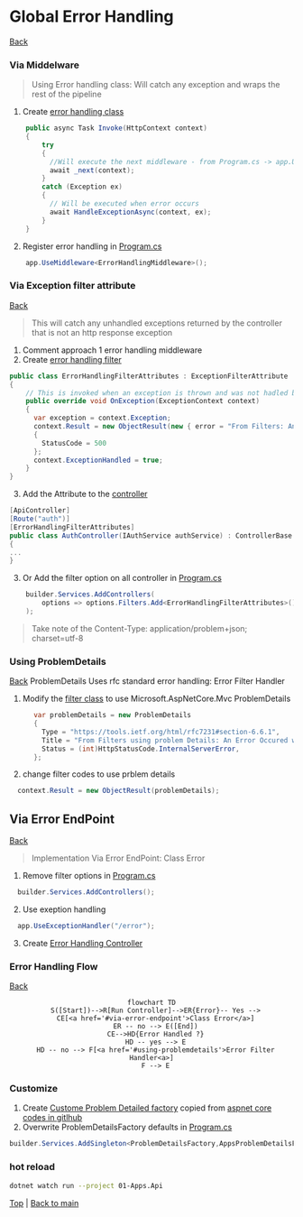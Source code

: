 # Global Error Handling
[Back][1]

### Via Middelware

> Using Error handling class: Will catch any exception and wraps the rest of the pipeline

1. Create [error handling class][2]
```cs
    public async Task Invoke(HttpContext context)
    {
        try
        {
          //Will execute the next middleware - from Program.cs -> app.UseHttpsRedirection();
          await _next(context);
        }
        catch (Exception ex)
        {
          // Will be executed when error occurs
          await HandleExceptionAsync(context, ex);
        }
    }
```

2. Register error handling in [Program.cs][3] 
```cs
    app.UseMiddleware<ErrorHandlingMiddleware>();
```

### Via Exception filter attribute
[Back][1]
> This will catch any unhandled exceptions returned by the controller that is not an http response exception

1. Comment approach 1 error handling middleware 
2. Create [error handling filter][4]
```cs
public class ErrorHandlingFilterAttributes : ExceptionFilterAttribute
{
    // This is invoked when an exception is thrown and was not hadled by the application
    public override void OnException(ExceptionContext context)
    {
      var exception = context.Exception;
      context.Result = new ObjectResult(new { error = "From Filters: An Error Occured while processing your request" })
      {
        StatusCode = 500
      };
      context.ExceptionHandled = true;
    }
}
```
3. Add the Attribute to the [controller][5]
```csharp
[ApiController]
[Route("auth")]
[ErrorHandlingFilterAttributes]
public class AuthController(IAuthService authService) : ControllerBase
{
...
}
```

3. Or Add the filter option on all controller in [Program.cs][3]
```cs
    builder.Services.AddControllers(
        options => options.Filters.Add<ErrorHandlingFilterAttributes>()
    );
```
> Take note of the Content-Type: application/problem+json; charset=utf-8

### Using ProblemDetails
[Back][1]
ProblemDetails Uses rfc standard error handling: Error Filter Handler

1. Modify the [filter class][4] to use Microsoft.AspNetCore.Mvc ProblemDetails
```cs
      var problemDetails = new ProblemDetails
      {
        Type = "https://tools.ietf.org/html/rfc7231#section-6.6.1",
        Title = "From Filters using problem Details: An Error Occured while processing your request",
        Status = (int)HttpStatusCode.InternalServerError,
      };

```
2. change filter codes to use prblem details
```cs
  context.Result = new ObjectResult(problemDetails);
```

## Via Error EndPoint
[Back][1]
> Implementation Via Error EndPoint: Class Error

1. Remove filter options in [Program.cs][3]
```cs
  builder.Services.AddControllers();
```

2. Use exeption handling
```cs
  app.UseExceptionHandler("/error");
```

3. Create  [Error Handling Controller][6]


### Error Handling Flow
[Back][1]
<div style="text-align: center;">

```mermaid
flowchart TD
  S([Start])-->R[Run Controller]-->ER{Error}-- Yes -->
  CE[<a href='#via-error-endpoint'>Class Error</a>]
  ER -- no --> E([End])
  CE-->HD{Error Handled ?}
  HD -- yes --> E
  HD -- no --> F[<a href='#using-problemdetails'>Error Filter Handler<a>]
  F --> E
```

</div>

### Customize

1. Create [Custome Problem Detailed factory][7] copied from [aspnet core codes in gitlhub][8]
1. Overwrite ProblemDetailsFactory defaults in [Program.cs][3]

```cs
builder.Services.AddSingleton<ProblemDetailsFactory,AppsProblemDetailsFactory>();
```

### hot reload
```bash
dotnet watch run --project 01-Apps.Api
```


[Top][0] | [Back to main][1]

[0]:#error-handling
[1]:../../readme.md
[2]:../../Apps/01-Apps.Api/Middleware/ErrorHandlingMiddleware.cs
[3]:../../Apps/01-Apps.Api/Program.cs
[4]:../../Apps/01-Apps.Api/Filters/ErrorHandlingFilterAttributes.cs
[5]:../../Apps/01-Apps.Api/Controllers/AuthController.cs
[6]:../../Apps/01-Apps.Api/Controllers/ErrorController.cs
[7]:../../Apps/01-Apps.Api/Errors/AppsProblemDetailsFactory.cs
[8]:https://github.com/dotnet/aspnetcore/blob/main/src/Mvc/Mvc.Core/src/Infrastructure/DefaultProblemDetailsFactory.cs